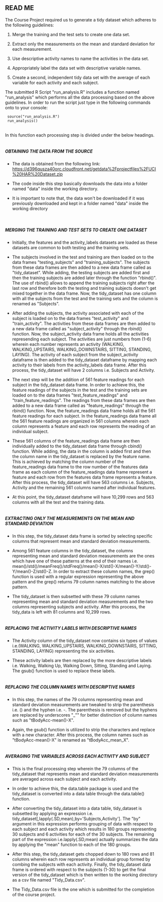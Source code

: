 ## READ ME


The Course Project required us to generate a tidy dataset which adheres to the following guidelines:

1. Merge the training and the test sets to create one data set.

2. Extract only the measurements on the mean and standard deviation for each measurement.

3. Use descriptive activity names to name the activities in the data set.

4. Appropriately label the data set with descriptive variable names.

5. Create a second, independent tidy data set with the average of each variable for each activity and each subject.  


The submitted R Script "run_analysis.R" includes a function named "run_analysis" which performs all the data processing based on the above guidelines. In order to run the script just type in the following commands onto to your console:
</br>
```{r,message=FALSE}
 source("run_analysis.R")
 run_analysis()
```

</br>
In this function each processing step is divided under the below headings.
</br></br>

##### OBTAINING THE DATA FROM THE SOURCE

* The data is obtained from the following link: https://d396qusza40orc.cloudfront.net/getdata%2Fprojectfiles%2FUCI%20HAR%20Dataset.zip

* The code inside this step basically downloads the data into a folder named "data" inside the working directory.

* It is important to note that, the data won't be downloaded if it was previously downloaded and kept in a folder named "data" inside the working directory   
</br></br>

##### MERGING THE TRAINING AND TEST SETS TO CREATE ONE DATASET

* Initially, the features and the activity_labels datasets are loaded as these datasets are common to both testing and the training sets.

* The subjects involved in the test and training are then loaded on to the data frames "testing_subjects" and "training_subjects". The subjects from these data frames are then added to a new data frame called as "tidy_dataset". While adding, the testing subjects are added first and then the training subjects are added later through the function "rbind()". The use of rbind() allows to append the training subjects right after the last row and therefore both the testing and training subjects doesn't get mixed together in the data frame. Now, the tidy_dataset has one column with all the subjects from the test and the training sets and the column is renamed as "Subjects".

*  After adding the subjects, the activity associated with each of the subject is loaded on to the data frames "test_activity" and "train_activity". The activities from these data frames are then added to a new data frame called as "subject_activity" through the rbind() function. Now, the subject_activity data frame holds all the activities represending each subject. The activities are just numbers from (1-6) wherein each number represents an activity (WALKING, WALKING_UPSTAIRS, WALKING_DOWNSTAIRS, SITTING, STANDING, LAYING). The activity of each subject from the subject_activity dataframe is then added to the tidy_dataset dataframe by mapping each activity to their labels from the activity_labels data frame. After this process, the tidy_dataset will have 2 columns i.e. Subjects and Activity. 

* The next step will be the addition of 561 feature readings for each subject in the tidy_dataset data frame. In order to achieve this, the feature readings of the subjects in the test and the training sets are loaded on to the data frames "test_feature_readings" and "train_feature_readings". The readings from these data frames are then added to a new data frame called as "feature_readings" through the rbind() function. Now, the feature_readings data frame holds all the 561 feature readings for each subject. In the feature_readings data frame all the 561 feature readings are organized in 561 columns wherein each column represents a feature and each row represents the reading of an individual subject.

* These 561 columns of the feature_readings data frame are then individually added to the tidy_dataset data frame through cbind() function. While adding, the data in the column is added first and then the column name in the tidy_dataset is replaced by the feature name. This is achieved by matching the column number of the feature_readings data frame to the row number of the features data frame as each column of the feature_readings data frame represent a feature and each row from the features data frame represents a feature. After this process, the tidy_dataset will have 563 columns i.e. Subjects, Activity and the remaining 561 columns named after individual features.

* At this point, the tidy_dataset dataframe will have 10,299 rows and 563 columns with all the test and the training data.
</br></br>

##### EXTRACTING ONLY THE MEASUREMENTS ON THE MEAN AND STANDARD DEVIATION

* In this step, the tidy_dataset data frame is sorted by selecting specific columns that represent mean and standard deviation measurements.

* Among 561 feature columns in the tidy_dataset, the columns representing mean and standard deviation measurements are the ones which have one of these patterns at the end of their names i.e. mean()/std()/meanFreq()/stdFreq()/mean()-X/std()-X/mean()-Y/std()-Y/mean()-Z/std()-Z. In order to extract these column names, the grep() function is used with a regular expression representing the above pattern and the grep() returns 79 column names matching to the above pattern.  

* The tidy_dataset is then subsetted with these 79 column names representing mean and standard deviation measurements and the two columns representing subjects and activity. After this process, the tidy_data is left with 81 columns and 10,299 rows.
</br></br>

##### REPLACING THE ACTIVITY LABELS WITH DESCRIPTIVE NAMES

* The Activity column of the tidy_dataset now contains six types of values i.e.(WALKING, WALKING_UPSTAIRS, WALKING_DOWNSTAIRS, SITTING, STANDING, LAYING) representing the six activities.

* These activity labels are then replaced by the more descriptive labels i.e. Walking, Walking Up, Walking Down, Sitting, Standing and Laying. The gsub() function is used to replace these labels.
</br></br>

##### REPLACING THE COLUMN NAMES WITH DESCRIPTIVE NAMES

* In this step, the names of the 79 columns representing mean and standard deviation measurements are tweaked to strip the parenthesis i.e. () and the hyphen i.e. -. The parenthesis is removed but the hyphens are replaced by underscores "_"" for better distinction of column names such as "tBodyAcc-mean()-X".

* Again, the gsub() function is utilized to strip the characters and replace with a new character. After this process, the column names such as "tBodyAcc-mean()-X" is renamed as "tBodyAcc_mean_X".
</br></br>

##### AVERAGING THE VARIABLES ACROSS EACH ACTIVITY AND SUBJECT

* This is the final processing step wherein the 79 columns of the tidy_dataset that represents mean and standard deviation measurements are averaged across each subject and each activity.

* In order to achieve this, the data.table package is used and the tidy_dataset is converted into a data table through the data.table() function.

* After converting the tidy_dataset into a data table, tidy_dataset is subsetted by applying an expression i.e. tidy_dataset[,lapply(.SD,mean),by='Subjects,Activity']. The "by" argument in this expression performs grouping of data with respect to each subject and each activity which results in 180 groups representing 30 subjects and 6 activities for each of the 30 subjects. The remaining part of the expression i.e.lapply(.SD,mean) actually summarizes the data by applying the "mean" function to each of the 180 groups. 

* After this step, the tidy_dataset gets chopped down to 180 rows and 81 columns wherein each row represents an individual group formed by combing the subjects with each activity. Finally, the tidy_dataset data frame is ordered with respect to the subjects (1-30) to get the final version of the tidy_dataset which is then written to the working directory as a csv file named "Tidy_Data.csv".   

* The Tidy_Data.csv file is the one which is submitted for the completion of the course project.









